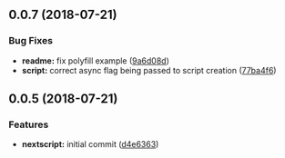 <a name="0.0.7"></a>
## 0.0.7 (2018-07-21)


### Bug Fixes

* **readme:** fix polyfill example ([9a6d08d](https://github.com/engineerapart/nextscript/commit/9a6d08d))
* **script:** correct async flag being passed to script creation ([77ba4f6](https://github.com/engineerapart/nextscript/commit/77ba4f6))




<a name="0.0.5"></a>
## 0.0.5 (2018-07-21)


### Features

* **nextscript:** initial commit ([d4e6363](https://github.com/engineerapart/nextscript/commit/d4e6363))



